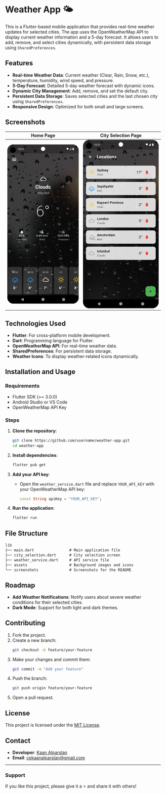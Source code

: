 # Weather App 🌤️

This is a Flutter-based mobile application that provides real-time weather updates for selected cities. The app uses the OpenWeatherMap API to display current weather information and a 5-day forecast. It allows users to add, remove, and select cities dynamically, with persistent data storage using `SharedPreferences`.

## Features

- **Real-time Weather Data**: Current weather (Clear, Rain, Snow, etc.), temperature, humidity, wind speed, and pressure.
- **5-Day Forecast**: Detailed 5-day weather forecast with dynamic icons.
- **Dynamic City Management**: Add, remove, and set the default city.
- **Persistent Data Storage**: Saves selected cities and the last chosen city using `SharedPreferences`.
- **Responsive Design**: Optimized for both small and large screens.

## Screenshots

| Home Page                                   | City Selection Page                            |
|---------------------------------------------|-----------------------------------------------|
| ![Home Page](screenshots/homepage.png)      | ![City Selection](screenshots/city-selection.png) |

## Technologies Used

- **Flutter**: For cross-platform mobile development.
- **Dart**: Programming language for Flutter.
- **OpenWeatherMap API**: For real-time weather data.
- **SharedPreferences**: For persistent data storage.
- **Weather Icons**: To display weather-related icons dynamically.

## Installation and Usage

### Requirements

- Flutter SDK (>= 3.0.0)
- Android Studio or VS Code
- OpenWeatherMap API Key

### Steps

1. **Clone the repository**:
   ```bash
   git clone https://github.com/username/weather-app.git
   cd weather-app
   ```

2. **Install dependencies**:
   ```bash
   flutter pub get
   ```

3. **Add your API key**:
   - Open the `weather_service.dart` file and replace `YOUR_API_KEY` with your OpenWeatherMap API key:
     ```dart
     const String apiKey = "YOUR_API_KEY";
     ```

4. **Run the application**:
   ```bash
   flutter run
   ```

## File Structure

```
lib
├── main.dart                # Main application file
├── city_selection.dart      # City selection screen
├── weather_service.dart     # API service file
├── assets                   # Background images and icons
└── screenshots              # Screenshots for the README
```

## Roadmap

- **Add Weather Notifications**:
  Notify users about severe weather conditions for their selected cities.
- **Dark Mode**:
  Support for both light and dark themes.

## Contributing

1. Fork the project.
2. Create a new branch:
   ```bash
   git checkout -b feature/your-feature
   ```
3. Make your changes and commit them:
   ```bash
   git commit -m "Add your feature"
   ```
4. Push the branch:
   ```bash
   git push origin feature/your-feature
   ```
5. Open a pull request.

## License

This project is licensed under the [MIT License](LICENSE).

## Contact

- **Developer**: [Kaan Alparslan](https://github.com/Kaanalparslan)
- **Email**: cekaanalparslan@gmail.com

---

### Support

If you like this project, please give it a ⭐ and share it with others!
